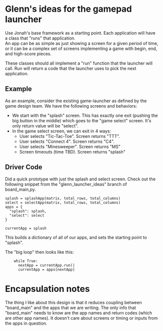 # Glenn's ideas for the gamepad launcher
Use Jonah's base framework as a starting point.  Each application will have a class that "runs" that application.  
An app can be as simple as just showing a screen for a given period of time, or it can be a complex set of screens implementing a game with begin, end, and high-score pieces.

These classes should all implement a "run" function that the launcher will call.  Run will return a code that the launcher uses to pick the  next application.

## Example
As an example, consider the existing game-launcher as defined by the game design team.  We have the following screens and behaviors:
* We start with the "splash" screen.  This has exactly one exit (pushing the big button in the middle) which goes to the "game select" screen.  It's only return value will be "select".
* In the game select screen, we can exit in 4 ways:
  * User selects "Tic-Tac-Toe".  Screen returns "TTT".
  * User selects "Connect 4".  Screen returns "C4".
  * User selects "Minesweeper".  Screen returns "MS"
  * Screen timeouts (time TBD).  Screen returns "splash"

## Driver Code
Did a quick prototype with just the splash and select screen.
Check out the following snippet from the "glenn_launcher_ideas" branch of board_main,py.
```
splash = splashApp(matrix, total_rows, total_columns)
select = selectApp(matrix, total_rows, total_columns)
apps = {
  "splash": splash,
  "select": select
}

currentApp = splash 
```
This builds a dictionary of all of our apps, and sets the starting point to "splash".

The "big loop" then looks like this:
```
    while True:
      nextApp = currentApp.run()
      currentApp = apps[nextApp]
```

# Encapsulation notes
The thing I like about this design is that it reduces coupling between "board_main" and the apps that we are writing.  The only info that "board_main" needs to know are the app names and return codes (which are other app names).  It doesn't care about screens or timing or inputs from the apps in question.
  
